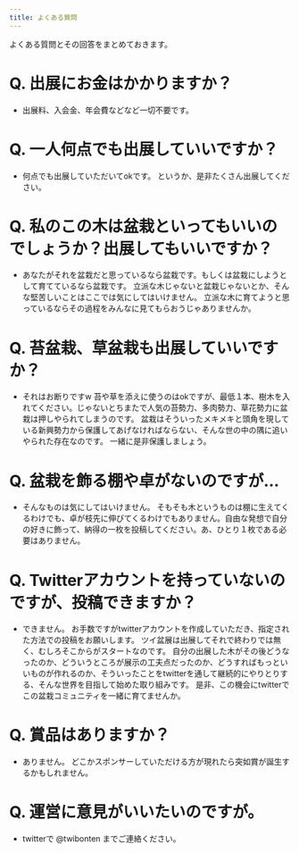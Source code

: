 ```yaml
---
title: よくある質問
---
```


よくある質問とその回答をまとめておきます。

# Q. 出展にお金はかかりますか？

- 出展料、入会金、年会費などなど一切不要です。



# Q. 一人何点でも出展していいですか？

- 何点でも出展していただいてokです。
  というか、是非たくさん出展してください。


# Q. 私のこの木は盆栽といってもいいのでしょうか？出展してもいいですか？

  - あなたがそれを盆栽だと思っているなら盆栽です。もしくは盆栽にしようとして育てているなら盆栽です。
  立派な木じゃないと盆栽じゃないとか、そんな堅苦しいことはここでは気にしてはいけません。
  立派な木に育てようと思っているならその過程をみんなに見てもらおうじゃありませんか。


# Q. 苔盆栽、草盆栽も出展していいですか？

  - それはお断りですw
  苔や草を添えに使うのはokですが、最低１本、樹木を入れてください。じゃないとちまたで人気の苔勢力、多肉勢力、草花勢力に盆栽は押しやられてしまうのです。
  盆栽はそういったメキメキと頭角を現している新興勢力から保護してあげなければならない、そんな世の中の隅に追いやられた存在なのです。
  一緒に是非保護しましょう。


# Q. 盆栽を飾る棚や卓がないのですが...

  - そんなものは気にしてはいけません。
  そもそも木というものは棚に生えてくるわけでも、卓が枝先に伸びてくるわけでもありません。自由な発想で自分の好きに飾って、納得の一枚を投稿してください。あ、ひとり１枚である必要はありません。


# Q. Twitterアカウントを持っていないのですが、投稿できますか？

  - できません。
  お手数ですがtwitterアカウントを作成していただき、指定された方法での投稿をお願いします。
  ツイ盆展は出展してそれで終わりでは無く、むしろそこからがスタートなのです。
  自分の出展した木がその後どうなったのか、どういうところが展示の工夫点だったのか、どうすればもっといいものが作れるのか、そういったことをtwitterを通して継続的にやりとりする、そんな世界を目指して始めた取り組みです。
  是非、この機会にtwitterでこの盆栽コミュニティを一緒に育てませんか。


# Q. 賞品はありますか？

  - ありません。
  どこかスポンサーしていただける方が現れたら突如賞が誕生するかもしれません。


# Q. 運営に意見がいいたいのですが。

  - twitterで @twibonten までご連絡ください。

